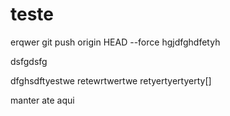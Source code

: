 # teste
erqwer
git push origin HEAD --force
hgjdfghdfetyh

dsfgdsfg

dfghsdftyestwe 
retewrtwertwe
retyertyertyerty[]


manter ate aqui
